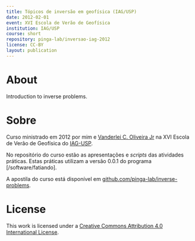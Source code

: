 ```yaml
---
title: Tópicos de inversão em geofísica (IAG/USP)
date: 2012-02-01
event: XVI Escola de Verão de Geofísica
institution: IAG/USP
course: short
repository: pinga-lab/inversao-iag-2012
license: CC-BY
layout: publication
---
```


# About

Introduction to inverse problems.

# Sobre

Curso ministrado em 2012 por mim
e [Vanderlei C. Oliveira Jr](http://pinga-lab.org/people/oliveira-jr)
na XVI Escola de Verão de Geofísica do [IAG-USP](http://www.iag.usp.br/).

No repositório do curso estão as apresentações e *scripts* das atividades
práticas. Estas práticas utilizam a versão 0.0.1 do programa [/software/fatiando].

A apostila do curso está disponível em
[github.com/pinga-lab/inverse-problems](https://github.com/pinga-lab/inverse-problems).

# License

This work is licensed under a
[Creative Commons Attribution 4.0 International
License](http://creativecommons.org/licenses/by/4.0/).

